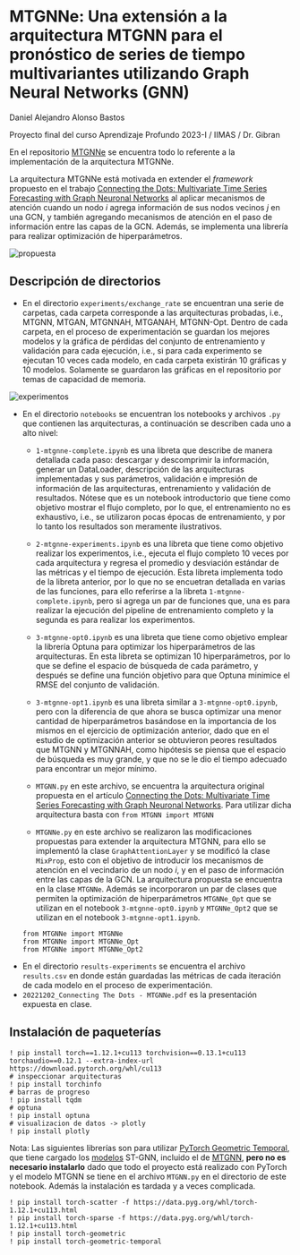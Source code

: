 # MTGNNe: Una extensión a la arquitectura MTGNN para el pronóstico de series de tiempo multivariantes utilizando Graph Neural Networks (GNN)

Daniel Alejandro Alonso Bastos

Proyecto final del curso Aprendizaje Profundo 2023-I / IIMAS / Dr. Gibran

En el repositorio [MTGNNe](https://github.com/DanielAlonsoBastos/AprendizajeProfundo/tree/main/mtgnne) se encuentra todo lo referente a la implementación de la arquitectura MTGNNe.

La arquitectura MTGNNe está motivada en extender el _framework_ propuesto en el trabajo [Connecting the Dots: Multivariate Time Series Forecasting with Graph Neuronal Networks](https://paperswithcode.com/paper/connecting-the-dots-multivariate-time-series) al aplicar mecanismos de atención cuando un nodo _i_ agrega información de sus nodos vecinos _j_ en una GCN, y también agregando mecanismos de atención en el paso de información entre las capas de la GCN. Además, se implementa una librería para realizar optimización de hiperparámetros.

![propuesta](https://user-images.githubusercontent.com/32237029/205446600-d8a44294-6704-43f5-8d38-a24ad39df171.png)

## Descripción de directorios

* En el directorio `experiments/exchange_rate` se encuentran una serie de carpetas, cada carpeta corresponde a las arquitecturas probadas, i.e., MTGNN, MTGAN, MTGNNAH, MTGANAH, MTGNN-Opt. Dentro de cada carpeta, en el proceso de experimentación se guardan los mejores modelos y la gráfica de pérdidas del conjunto de entrenamiento y validación para cada ejecución, i.e., si para cada experimento se ejecutan 10 veces cada modelo, en cada carpeta existirán 10 gráficas y 10 modelos. Solamente se guardaron las gráficas en el repositorio por temas de capacidad de memoria.

![experimentos](https://user-images.githubusercontent.com/32237029/205446587-3db1b5e5-a89d-48c5-b8a2-d8607bde6e1d.png)
  
* En el directorio `notebooks` se encuentran los notebooks y archivos `.py` que contienen las arquitecturas, a continuación se describen cada uno a alto nivel:
  * `1-mtgnne-complete.ipynb` es una libreta que describe de manera detallada cada paso: descargar y descomprimir la información, generar un DataLoader, descripción de las arquitecturas implementadas y sus parámetros, validación e impresión de información de las arquitecturas, entrenamiento y validación de resultados. Nótese que es un notebook introductorio que tiene como objetivo mostrar el flujo completo, por lo que, el entrenamiento no es exhaustivo, i.e., se utilizaron pocas épocas de entrenamiento, y por lo tanto los resultados son meramente ilustrativos.
  
  * `2-mtgnne-experiments.ipynb` es una libreta que tiene como objetivo realizar los experimentos, i.e., ejecuta el flujo completo 10 veces por cada arquitectura y regresa el promedio y desviación estándar de las métricas y el tiempo de ejecución. Esta libreta implementa todo de la libreta anterior, por lo que no se encuetran detallada en varias de las funciones, para ello referirse a la libreta `1-mtgnne-complete.ipynb`, pero si agrega un par de funciones que, una es para realizar la ejecución del pipeline de entrenamiento completo y la segunda es para realizar los experimentos.
  
  * `3-mtgnne-opt0.ipynb` es una libreta que tiene como objetivo emplear la librería Optuna para optimizar los hiperparámetros de las arquitecturas. En esta libreta se optimizan 10 hiperparámetros, por lo que se define el espacio de búsqueda de cada parámetro, y después se define una función objetivo para que Optuna minimice el RMSE del conjunto de validación.
  
  * `3-mtgnne-opt1.ipynb` es una libreta similar a `3-mtgnne-opt0.ipynb`, pero con la diferencia de que ahora se busca optimizar una menor cantidad de hiperparámetros basándose en la importancia de los mismos en el ejercicio de optimización anterior, dado que en el estudio de optimización anterior se obtuvieron peores resultados que MTGNN y MTGNNAH, como hipótesis se piensa que el espacio de búsqueda es muy grande, y que no se le dio el tiempo adecuado para encontrar un mejor mínimo.
  
  * `MTGNN.py` en este archivo, se encuentra la arquitectura original propuesta en el artículo [Connecting the Dots: Multivariate Time Series Forecasting with Graph Neuronal Networks](https://paperswithcode.com/paper/connecting-the-dots-multivariate-time-series). Para utilizar dicha arquitectura basta con `from MTGNN import MTGNN`
  
  * `MTGNNe.py` en este archivo se realizaron las modificaciones propuestas para extender la arquitectura MTGNN, para ello se implementó la clase `GraphAttentionLayer` y se modificó la clase `MixProp`, esto con el objetivo de introducir los mecanismos de atención en el vecindario de un nodo _i_, y en el paso de información entre las capas de la GCN. La arquitectura propuesta se encuentra en la clase `MTGNNe`. Además se incorporaron un par de clases que permiten la optimización de hiperparámetros `MTGNNe_Opt` que se utilizan en el notebook `3-mtgnne-opt0.ipynb` y `MTGNNe_Opt2` que se utilizan en el notebook `3-mtgnne-opt1.ipynb`.
  ```
  from MTGNNe import MTGNNe
  from MTGNNe import MTGNNe_Opt
  from MTGNNe import MTGNNe_Opt2
  ```
* En el directorio `results-experiments` se encuentra el archivo `results.csv` en donde están guardadas las métricas de cada iteración de cada modelo en el proceso de experimentación.
* `20221202_Connecting The Dots - MTGNNe.pdf` es la presentación expuesta en clase.

## Instalación de paqueterías

```
! pip install torch==1.12.1+cu113 torchvision==0.13.1+cu113 torchaudio==0.12.1 --extra-index-url https://download.pytorch.org/whl/cu113 
# inspeccionar arquitecturas
! pip install torchinfo
# barras de progreso
! pip install tqdm
# optuna
! pip install optuna
# visualizacion de datos -> plotly
! pip install plotly
```

Nota: Las siguientes librerías son para utilizar [PyTorch Geometric Temporal](https://pytorch-geometric-temporal.readthedocs.io/en/latest/modules/root.html), que tiene cargado los [modelos](https://pytorch-geometric-temporal.readthedocs.io/en/latest/modules/root.html) ST-GNN, incluido el de [MTGNN](https://pytorch-geometric-temporal.readthedocs.io/en/latest/_modules/torch_geometric_temporal/nn/attention/mtgnn.html#MTGNN), **pero no es necesario instalarlo** dado que todo el proyecto está realizado con PyTorch y el modelo MTGNN se tiene en el archivo `MTGNN.py` en el directorio de este notebook. Además la instalación es tardada y a veces complicada.

```
! pip install torch-scatter -f https://data.pyg.org/whl/torch-1.12.1+cu113.html
! pip install torch-sparse -f https://data.pyg.org/whl/torch-1.12.1+cu113.html
! pip install torch-geometric
! pip install torch-geometric-temporal 
```
